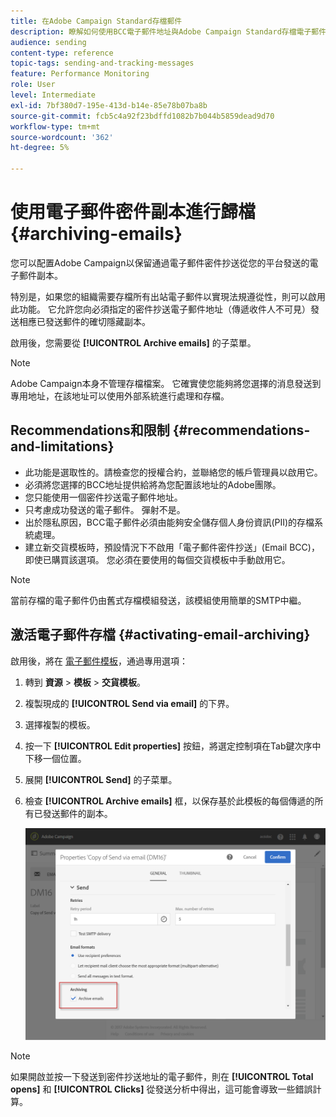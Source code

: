 ```yaml
---
title: 在Adobe Campaign Standard存檔郵件
description: 瞭解如何使用BCC電子郵件地址與Adobe Campaign Standard存檔電子郵件。
audience: sending
content-type: reference
topic-tags: sending-and-tracking-messages
feature: Performance Monitoring
role: User
level: Intermediate
exl-id: 7bf380d7-195e-413d-b14e-85e78b07ba8b
source-git-commit: fcb5c4a92f23bdffd1082b7b044b5859dead9d70
workflow-type: tm+mt
source-wordcount: '362'
ht-degree: 5%

---
```


# 使用電子郵件密件副本進行歸檔{#archiving-emails}

您可以配置Adobe Campaign以保留通過電子郵件密件抄送從您的平台發送的電子郵件副本。

特別是，如果您的組織需要存檔所有出站電子郵件以實現法規遵從性，則可以啟用此功能。 它允許您向必須指定的密件抄送電子郵件地址（傳遞收件人不可見）發送相應已發送郵件的確切隱藏副本。

啟用後，您需要從 **[!UICONTROL Archive emails]** 的子菜單。

>[!NOTE]
>
>Adobe Campaign本身不管理存檔檔案。 它確實使您能夠將您選擇的消息發送到專用地址，在該地址可以使用外部系統進行處理和存檔。

## Recommendations和限制 {#recommendations-and-limitations}

* 此功能是選取性的。請檢查您的授權合約，並聯絡您的帳戶管理員以啟用它。
* 必須將您選擇的BCC地址提供給將為您配置該地址的Adobe團隊。
* 您只能使用一個密件抄送電子郵件地址。
* 只考慮成功發送的電子郵件。 彈射不是。
* 出於隱私原因，BCC電子郵件必須由能夠安全儲存個人身份資訊(PII)的存檔系統處理。
* 建立新交貨模板時，預設情況下不啟用「電子郵件密件抄送」(Email BCC)，即使已購買該選項。 您必須在要使用的每個交貨模板中手動啟用它。

>[!NOTE]
>
>當前存檔的電子郵件仍由舊式存檔模組發送，該模組使用簡單的SMTP中繼。

## 激活電子郵件存檔 {#activating-email-archiving}

啟用後，將在 [電子郵件模板](../../start/using/marketing-activity-templates.md)，通過專用選項：

1. 轉到 **資源** > **模板** > **交貨模板**。
1. 複製現成的 **[!UICONTROL Send via email]** 的下界。
1. 選擇複製的模板。
1. 按一下 **[!UICONTROL Edit properties]** 按鈕，將選定控制項在Tab鍵次序中下移一個位置。
1. 展開 **[!UICONTROL Send]** 的子菜單。
1. 檢查 **[!UICONTROL Archive emails]** 框，以保存基於此模板的每個傳遞的所有已發送郵件的副本。

   ![](assets/email_archiving.png)

>[!NOTE]
>
>如果開啟並按一下發送到密件抄送地址的電子郵件，則在 **[!UICONTROL Total opens]** 和 **[!UICONTROL Clicks]** 從發送分析中得出，這可能會導致一些錯誤計算。
